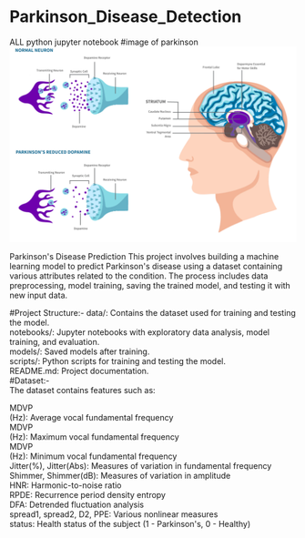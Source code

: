 # Parkinson_Disease_Detection
ALL python jupyter notebook
#image of parkinson
<img src="https://github.com/rpjinu/Parkinson_Disease_Detection/blob/main/parkinson_image.png" width="600">

Parkinson's Disease Prediction
This project involves building a machine learning model to predict Parkinson's disease using a dataset containing various attributes related to the condition. The process includes data preprocessing, model training, saving the trained model, and testing it with new input data.

#Project Structure:-
data/: Contains the dataset used for training and testing the model.\
notebooks/: Jupyter notebooks with exploratory data analysis, model training, and evaluation.\
models/: Saved models after training.\
scripts/: Python scripts for training and testing the model.\
README.md: Project documentation.\
#Dataset:-\
The dataset contains features such as:

MDVP\
(Hz): Average vocal fundamental frequency\
MDVP\
(Hz): Maximum vocal fundamental frequency\
MDVP\
(Hz): Minimum vocal fundamental frequency\
Jitter(%), Jitter(Abs): Measures of variation in fundamental frequency\
Shimmer, Shimmer(dB): Measures of variation in amplitude\
HNR: Harmonic-to-noise ratio\
RPDE: Recurrence period density entropy\
DFA: Detrended fluctuation analysis\
spread1, spread2, D2, PPE: Various nonlinear measures\
status: Health status of the subject (1 - Parkinson's, 0 - Healthy)
